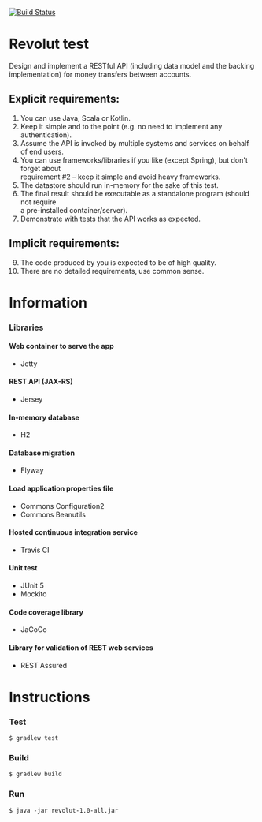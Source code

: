 [![Build Status](https://api.travis-ci.com/jullierme/revolut-test.svg?branch=master)](https://travis-ci.org/jullierme/revolut-test)


# Revolut test
Design and implement a RESTful API (including data model and the backing implementation)  for money transfers between accounts.  

## Explicit requirements:  

1. You can use Java, Scala or Kotlin.  
2. Keep it simple and to the point (e.g. no need to implement any authentication).  
3. Assume the API is invoked by multiple systems and services on behalf of end users.  
4. You can use frameworks/libraries if you like (except Spring), but don't forget about  
requirement #2 – keep it simple and avoid heavy frameworks.  
5. The datastore should run in-memory for the sake of this test.  
6. The final result should be executable as a standalone program (should not require  
a pre-installed container/server).  
7. Demonstrate with tests that the API works as expected.  

## Implicit requirements:  
9. The code produced by you is expected to be of high quality.  
10. There are no detailed requirements, use common sense.


# Information

### Libraries

#### Web container to serve the app 

   - Jetty

#### REST API (JAX-RS)
   
   - Jersey 
   
#### In-memory database 

   - H2
   
#### Database migration 
   
   - Flyway
 
#### Load application properties file

   - Commons Configuration2
   - Commons Beanutils

#### Hosted continuous integration service

   - Travis CI
   
#### Unit test

   - JUnit 5
   - Mockito

#### Code coverage library

   - JaCoCo
  
#### Library for validation of REST web services
 
   - REST Assured
      
      
# Instructions

### Test

    $ gradlew test
    
### Build

    $ gradlew build

### Run

    $ java -jar revolut-1.0-all.jar
    
